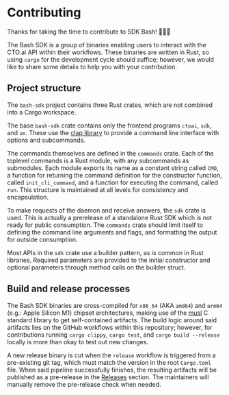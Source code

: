 # Contributing

Thanks for taking the time to contribute to SDK Bash! 🎉🎉🎉

The Bash SDK is a group of binaries enabling users to interact with the CTO.ai
API within their workflows. These binaries are written in Rust, so using `cargo`
for the development cycle should suffice; however, we would like to share some
details to help you with your contribution.

## Project structure

The `bash-sdk` project contains three Rust crates, which are not
combined into a Cargo workspace.

The base `bash-sdk` crate contains only the frontend programs `ctoai`,
`sdk`, and `ux`. These use the [clap library](https://lib.rs/clap) to
provide a command line interface with options and subcommands.

The commands themselves are defined in the `commands` crate. Each of
the toplevel commands is a Rust module, with any subcommands as
submodules. Each module exports its name as a constant string called
`CMD`, a function for returning the command definition for the
constructor function, called `init_cli_command`, and a function for
executing the command, called `run`. This structure is maintained at
all levels for consistency and encapsulation.

To make requests of the daemon and receive answers, the `sdk` crate is
used. This is actually a prerelease of a standalone Rust SDK which is
not ready for public consumption. The `commands` crate should limit
itself to defining the command line arguments and flags, and
formatting the output for outside consumption.

Most APIs in the `sdk` crate use a builder pattern, as is common in
Rust libraries. Required parameters are provided to the initial
constructor and optional parameters through method calls on the
builder struct.

## Build and release processes

The Bash SDK binaries are cross-compiled for `x86_64` (AKA `amd64`) and `arm64`
(e.g.: Apple Silicon M1) chipset architectures, making use of the
[musl](https://musl.libc.org/) C standard library to get self-contained
artifacts. The build logic around said artifacts lies on the GitHub workflows
within this repository; however, for contributions running `cargo clippy`,
`cargo test`, and `cargo build --release` locally is more than okay to test out
new changes.

A new release binary is cut when the `release` workflow is triggered from a
pre-existing git tag, which must match the version in the root `Cargo.toml`
file. When said pipeline successfully finishes, the resulting artifacts will be
published as a pre-release in the
[Releases](https://github.com/cto-ai/sdk-bash/releases) section. The maintainers
will manually remove the pre-release check when needed.
